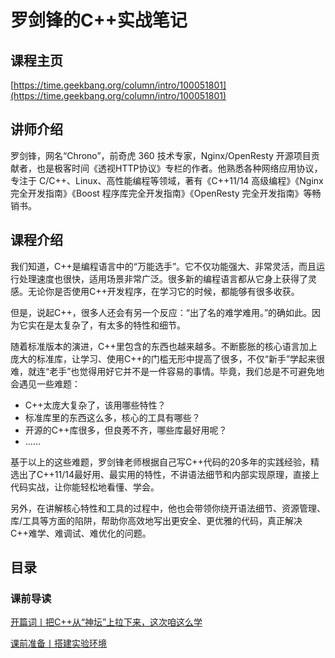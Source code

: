 # 罗剑锋的C++实战笔记

## 课程主页

[https://time.geekbang.org/column/intro/100051801](https://time.geekbang.org/column/intro/100051801)

## 讲师介绍

罗剑锋，网名“Chrono”，前奇虎 360 技术专家，Nginx/OpenResty 开源项目贡献者，也是极客时间《透视HTTP协议》专栏的作者。他熟悉各种网络应用协议，专注于 C/C++、Linux、高性能编程等领域，著有《C++11/14 高级编程》《Nginx 完全开发指南》《Boost 程序库完全开发指南》《OpenResty 完全开发指南》等畅销书。

## 课程介绍

我们知道，C++是编程语言中的“万能选手”。它不仅功能强大、非常灵活，而且运行处理速度也很快，适用场景非常广泛。很多新的编程语言都从它身上获得了灵感。无论你是否使用C++开发程序，在学习它的时候，都能够有很多收获。

但是，说起C++，很多人还会有另一个反应：“出了名的难学难用。”的确如此。因为它实在是太复杂了，有太多的特性和细节。

随着标准版本的演进，C++里包含的东西也越来越多。不断膨胀的核心语言加上庞大的标准库，让学习、使用C++的门槛无形中提高了很多，不仅“新手”学起来很难，就连“老手”也觉得用好它并不是一件容易的事情。毕竟，我们总是不可避免地会遇见一些难题：

- C++太庞大复杂了，该用哪些特性？
- 标准库里的东西这么多，核心的工具有哪些？
- 开源的C++库很多，但良莠不齐，哪些库最好用呢？
- ……

基于以上的这些难题，罗剑锋老师根据自己写C++代码的20多年的实践经验，精选出了C++11/14最好用、最实用的特性，不讲语法细节和内部实现原理，直接上代码实战，让你能轻松地看懂、学会。

另外，在讲解核心特性和工具的过程中，他也会带领你绕开语法细节、资源管理、库/工具等方面的陷阱，帮助你高效地写出更安全、更优雅的代码，真正解决C++难学、难调试、难优化的问题。

## 目录

### 课前导读

[开篇词丨把C++从“神坛”上拉下来，这次咱这么学](/notes/CPP/罗剑锋的CPP实战笔记/课前导读/把CPP从“神坛”上拉下来，这次咱这么学)

[课前准备丨搭建实验环境](/notes/CPP/罗剑锋的CPP实战笔记/课前导读/搭建实验环境)